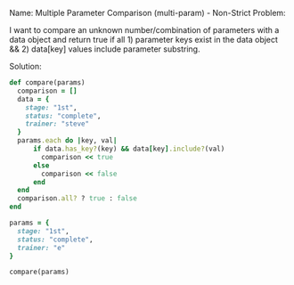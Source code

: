 Name: Multiple Parameter Comparison (multi-param) - Non-Strict
Problem:

I want to compare an unknown number/combination of parameters with a data object and return true if all 1) parameter keys exist in the data object && 2) data[key] values include parameter substring.

Solution:

```ruby
def compare(params)
  comparison = []
  data = {
    stage: "1st",
    status: "complete",
    trainer: "steve"
  }
  params.each do |key, val|
      if data.has_key?(key) && data[key].include?(val)
        comparison << true
      else
        comparison << false
      end
  end
  comparison.all? ? true : false
end

params = {
  stage: "1st",
  status: "complete",
  trainer: "e"
}

compare(params)
```